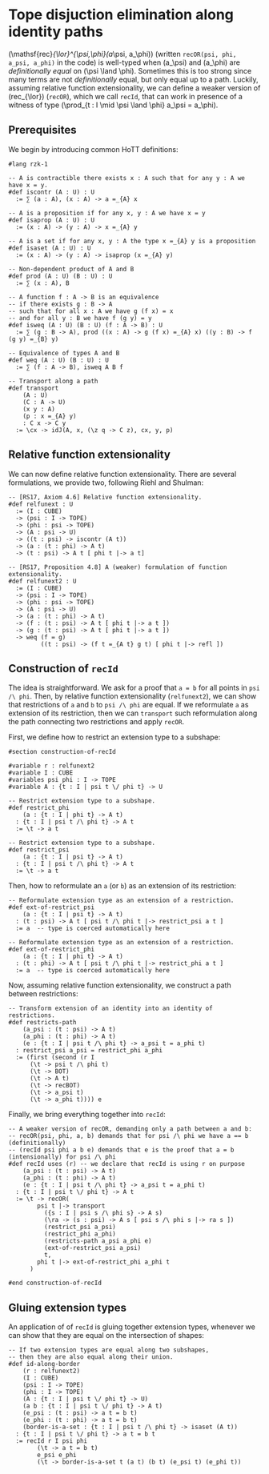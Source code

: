 # Tope disjuction elimination along identity paths

\(\mathsf{rec}_{\lor}^{\psi,\phi}(a_\psi, a_\phi)\) (written `recOR(psi, phi, a_psi, a_phi)` in the code)
is well-typed when \(a_\psi\) and \(a_\phi\) are _definitionally equal_ on \(\psi \land \phi\).
Sometimes this is too strong since many terms are not _definitionally_ equal, but only equal up to a path.
Luckily, assuming relative function extensionality, we can define a weaker version of \(rec_{\lor}\) (`recOR`), which we call `recId`, that can work in presence of a witness of type \(\prod_{t : I \mid \psi \land \phi} a_\psi = a_\phi\).

## Prerequisites

We begin by introducing common HoTT definitions:

```rzk
#lang rzk-1

-- A is contractible there exists x : A such that for any y : A we have x = y.
#def iscontr (A : U) : U
  := ∑ (a : A), (x : A) -> a =_{A} x

-- A is a proposition if for any x, y : A we have x = y
#def isaprop (A : U) : U
  := (x : A) -> (y : A) -> x =_{A} y

-- A is a set if for any x, y : A the type x =_{A} y is a proposition
#def isaset (A : U) : U
  := (x : A) -> (y : A) -> isaprop (x =_{A} y)

-- Non-dependent product of A and B
#def prod (A : U) (B : U) : U
  := ∑ (x : A), B

-- A function f : A -> B is an equivalence
-- if there exists g : B -> A
-- such that for all x : A we have g (f x) = x
-- and for all y : B we have f (g y) = y
#def isweq (A : U) (B : U) (f : A -> B) : U
  := ∑ (g : B -> A), prod ((x : A) -> g (f x) =_{A} x) ((y : B) -> f (g y) =_{B} y)

-- Equivalence of types A and B
#def weq (A : U) (B : U) : U
  := ∑ (f : A -> B), isweq A B f

-- Transport along a path
#def transport
    (A : U)
    (C : A -> U)
    (x y : A)
    (p : x =_{A} y)
    : C x -> C y
  := \cx -> idJ(A, x, (\z q -> C z), cx, y, p)
```

## Relative function extensionality

We can now define relative function extensionality. There are several formulations, we provide two, following Riehl and Shulman:

```rzk
-- [RS17, Axiom 4.6] Relative function extensionality.
#def relfunext : U
  := (I : CUBE)
  -> (psi : I -> TOPE)
  -> (phi : psi -> TOPE)
  -> (A : psi -> U)
  -> ((t : psi) -> iscontr (A t))
  -> (a : (t : phi) -> A t)
  -> (t : psi) -> A t [ phi t |-> a t]

-- [RS17, Proposition 4.8] A (weaker) formulation of function extensionality.
#def relfunext2 : U
  := (I : CUBE)
  -> (psi : I -> TOPE)
  -> (phi : psi -> TOPE)
  -> (A : psi -> U)
  -> (a : (t : phi) -> A t)
  -> (f : (t : psi) -> A t [ phi t |-> a t ])
  -> (g : (t : psi) -> A t [ phi t |-> a t ])
  -> weq (f = g)
         ((t : psi) -> (f t =_{A t} g t) [ phi t |-> refl ])
```

## Construction of `recId`

The idea is straightforward. We ask for a proof that `a = b` for all points in `psi /\ phi`. Then, by relative function extensionality (`relfunext2`), we can show that restrictions of `a` and `b` to `psi /\ phi` are equal. If we reformulate `a` as extension of its restriction, then we can `transport` such reformulation along the path connecting two restrictions and apply `recOR`.

First, we define how to restrict an extension type to a subshape:

```rzk
#section construction-of-recId

#variable r : relfunext2
#variable I : CUBE
#variables psi phi : I -> TOPE
#variable A : {t : I | psi t \/ phi t} -> U

-- Restrict extension type to a subshape.
#def restrict_phi
    (a : {t : I | phi t} -> A t)
  : {t : I | psi t /\ phi t} -> A t
  := \t -> a t

-- Restrict extension type to a subshape.
#def restrict_psi
    (a : {t : I | psi t} -> A t)
  : {t : I | psi t /\ phi t} -> A t
  := \t -> a t
```

Then, how to reformulate an `a` (or `b`) as an extension of its restriction:

```rzk
-- Reformulate extension type as an extension of a restriction.
#def ext-of-restrict_psi
    (a : {t : I | psi t} -> A t)
  : (t : psi) -> A t [ psi t /\ phi t |-> restrict_psi a t ]
  := a  -- type is coerced automatically here

-- Reformulate extension type as an extension of a restriction.
#def ext-of-restrict_phi
    (a : {t : I | phi t} -> A t)
  : (t : phi) -> A t [ psi t /\ phi t |-> restrict_phi a t ]
  := a  -- type is coerced automatically here
```

Now, assuming relative function extensionality, we construct a path between restrictions:

```rzk
-- Transform extension of an identity into an identity of restrictions.
#def restricts-path
    (a_psi : (t : psi) -> A t)
    (a_phi : (t : phi) -> A t)
    (e : {t : I | psi t /\ phi t} -> a_psi t = a_phi t)
  : restrict_psi a_psi = restrict_phi a_phi
  := (first (second (r I
      (\t -> psi t /\ phi t)
      (\t -> BOT)
      (\t -> A t)
      (\t -> recBOT)
      (\t -> a_psi t)
      (\t -> a_phi t)))) e
```

Finally, we bring everything together into `recId`:

```rzk
-- A weaker version of recOR, demanding only a path between a and b:
-- recOR(psi, phi, a, b) demands that for psi /\ phi we have a == b (definitionally)
-- (recId psi phi a b e) demands that e is the proof that a = b (intensionally) for psi /\ phi
#def recId uses (r) -- we declare that recId is using r on purpose
    (a_psi : (t : psi) -> A t)
    (a_phi : (t : phi) -> A t)
    (e : {t : I | psi t /\ phi t} -> a_psi t = a_phi t)
  : {t : I | psi t \/ phi t} -> A t
  := \t -> recOR(
        psi t |-> transport
          ({s : I | psi s /\ phi s} -> A s)
          (\ra -> (s : psi) -> A s [ psi s /\ phi s |-> ra s ])
          (restrict_psi a_psi)
          (restrict_phi a_phi)
          (restricts-path a_psi a_phi e)
          (ext-of-restrict_psi a_psi)
          t,
        phi t |-> ext-of-restrict_phi a_phi t
      )

#end construction-of-recId
```

## Gluing extension types

An application of of `recId` is gluing together extension types,
whenever we can show that they are equal on the intersection of shapes:

```rzk
-- If two extension types are equal along two subshapes,
-- then they are also equal along their union.
#def id-along-border
    (r : relfunext2)
    (I : CUBE)
    (psi : I -> TOPE)
    (phi : I -> TOPE)
    (A : {t : I | psi t \/ phi t} -> U)
    (a b : {t : I | psi t \/ phi t} -> A t)
    (e_psi : (t : psi) -> a t = b t)
    (e_phi : (t : phi) -> a t = b t)
    (border-is-a-set : {t : I | psi t /\ phi t} -> isaset (A t))
  : {t : I | psi t \/ phi t} -> a t = b t
  := recId r I psi phi
        (\t -> a t = b t)
        e_psi e_phi
        (\t -> border-is-a-set t (a t) (b t) (e_psi t) (e_phi t))
```
